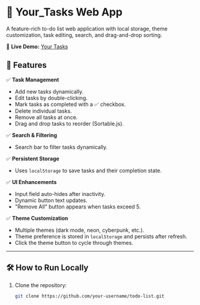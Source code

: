 # 📌 Your_Tasks Web App

A feature-rich to-do list web application with local storage, theme customization, task editing, search, and drag-and-drop sorting.


🚀 **Live Demo:** [Your Tasks](https://indala.github.io/Your_Tasks/)  


## 🚀 Features

✅ **Task Management**  
- Add new tasks dynamically.  
- Edit tasks by double-clicking.  
- Mark tasks as completed with a ✅ checkbox.  
- Delete individual tasks.  
- Remove all tasks at once.  
- Drag and drop tasks to reorder (Sortable.js).  

✅ **Search & Filtering**  
- Search bar to filter tasks dynamically.  

✅ **Persistent Storage**  
- Uses `localStorage` to save tasks and their completion state.  

✅ **UI Enhancements**  
- Input field auto-hides after inactivity.  
- Dynamic button text updates.  
- "Remove All" button appears when tasks exceed 5.  

✅ **Theme Customization**  
- Multiple themes (dark mode, neon, cyberpunk, etc.).  
- Theme preference is stored in `localStorage` and persists after refresh.  
- Click the theme button to cycle through themes.  

---

## 🛠️ How to Run Locally

1. Clone the repository:
   ```sh
   git clone https://github.com/your-username/todo-list.git

